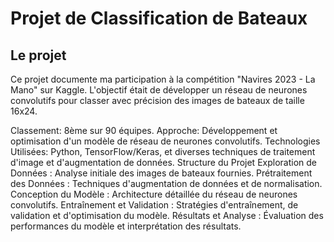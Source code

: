 # Projet de Classification de Bateaux

## Le projet

Ce projet documente ma participation à la compétition "Navires 2023 - La Mano" sur Kaggle. L'objectif était de développer un réseau de neurones convolutifs pour classer avec précision des images de bateaux de taille 16x24.


Classement: 8ème sur 90 équipes.
Approche: Développement et optimisation d'un modèle de réseau de neurones convolutifs.
Technologies Utilisées: Python, TensorFlow/Keras, et diverses techniques de traitement d'image et d'augmentation de données.
Structure du Projet
Exploration de Données : Analyse initiale des images de bateaux fournies.
Prétraitement des Données : Techniques d'augmentation de données et de normalisation.
Conception du Modèle : Architecture détaillée du réseau de neurones convolutifs.
Entraînement et Validation : Stratégies d'entraînement, de validation et d'optimisation du modèle.
Résultats et Analyse : Évaluation des performances du modèle et interprétation des résultats.
